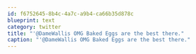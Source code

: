 ```yaml
---
id: f6752645-8b4c-4a7c-a9b4-ca66b35d878c
blueprint: text
category: twitter
title: "'@DameWallis OMG Baked Eggs are the best there."
caption: "'@DameWallis OMG Baked Eggs are the best there."
---
```

